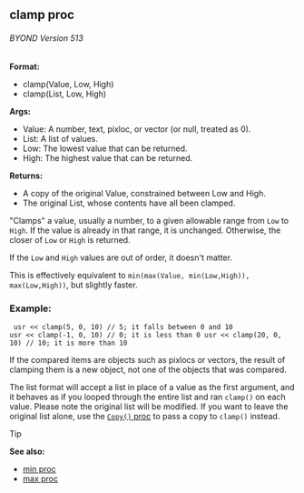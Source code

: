 ## clamp proc 
###### BYOND Version 513

<!-- -->
**Format:**
+   clamp(Value, Low, High)
+   clamp(List, Low, High)
<!-- -->
**Args:**
+   Value: A number, text, pixloc, or vector (or null, treated as 0).
+   List: A list of values.
+   Low: The lowest value that can be returned.
+   High: The highest value that can be returned.
<!-- -->
**Returns:**
+   A copy of the original Value, constrained between Low and High.
+   The original List, whose contents have all been clamped.


"Clamps" a value, usually a number, to a given allowable
range from `Low` to `High`. If the value is already in that range, it is
unchanged. Otherwise, the closer of `Low` or `High` is returned.


If the `Low` and `High` values are out of order, it doesn\'t
matter. 

This is effectively equivalent to
`min(max(Value, min(Low,High)), max(Low,High))`, but slightly faster.
### Example:

``` dm
 usr << clamp(5, 0, 10) // 5; it falls between 0 and 10
usr << clamp(-1, 0, 10) // 0; it is less than 0 usr << clamp(20, 0,
10) // 10; it is more than 10 
```
 

If the compared items
are objects such as pixlocs or vectors, the result of clamping them is a
new object, not one of the objects that was compared. 

The list
format will accept a list in place of a value as the first argument, and
it behaves as if you looped through the entire list and ran `clamp()` on
each value. Please note the original list will be modified. If you want
to leave the original list alone, use the [`Copy()`
proc](/ref/list/proc/Copy.md) to pass a copy to `clamp()` instead.

> [!TIP] 
> **See also:**
> +   [min proc](/ref/proc/min.md) 
> +   [max proc](/ref/proc/max.md) 